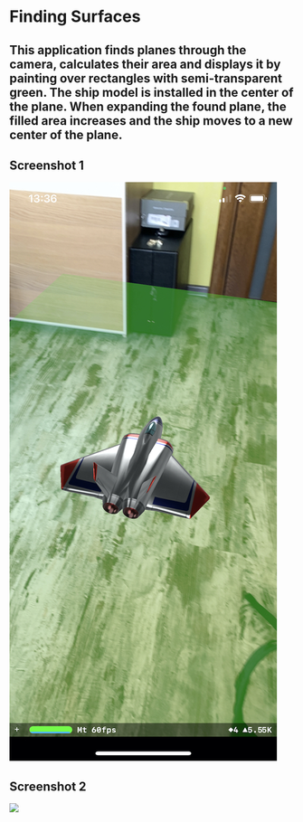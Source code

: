 # Finding Surfaces

## This application finds planes through the camera, calculates their area and displays it by painting over rectangles with semi-transparent green. The ship model is installed in the center of the plane. When expanding the found plane, the filled area increases and the ship moves to a new center of the plane.

## Screenshot 1

![](https://github.com/AlexeyPas/Finding-Surfaces/blob/main/Finding%20Surfaces/Screenshots/Sreenshot%201.jpeg)

## Screenshot 2

![](https://github.com/AlexeyPas/Finding-Surfaces/blob/main/Finding%20Surfaces/Screenshots/Sreenshot%202.jpeg)